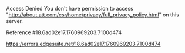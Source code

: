 Access Denied
You don't have permission to access "http://about.att.com/csr/home/privacy/full_privacy_policy.html" on this server.

Reference #18.6ad02e17.1760969203.7100d474

https://errors.edgesuite.net/18.6ad02e17.1760969203.7100d474